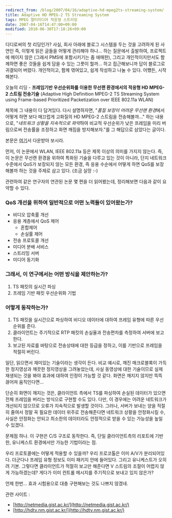 ```yaml
---
redirect_from: /blog/2007/04/16/adaptive-hd-mpeg2ts-streaming-system/
title: Adaptive HD MPEG-2 TS Streaming System
tags: MPEG 멀티미디어 적응형 스트리밍
date: 2007-04-16T14:47:00+09:00
modified: 2010-06-30T17:18:26+09:00
---
```

디디로써의 첫 리딩인가? 사실, 회사 아래에 블로그 시스템을 두는 것을
고려하게 된 사연인 즉, 이렇게 읽은 글들을 어떻게 관리해야 하나... 하는
질문에서 출발하여, 프로젝트에 메이지 않은 (그래서 PMS에 포함시키기는
좀 애매한), 그리고 개인적이지만서도 함께하면 좋은 것들을 쉽게 담을 수
있는 그릇이 뭘까... 하고 접근해보니까 답이 블로그로 귀결되어 버렸다.
개인적이고, 함께 엮여있고, 쉽게 작성하고 나눌 수 있다.
어쨌든, 시작해본다.

오늘의 리딩 - **프레임기반 우선순위화를 이용한 무선랜 환경에서의 적응형
HD MPEG-2 스트림 전송기술** (Adaptive High Definition MPEG-2 TS Streaming
System using Frame-based Prioritized Packetization over IEEE 802.11a WLAN)

제목에 그 내용이 다 담겨있다. 다시 설명하자면, "*품질 보장이 어려운
무선랜 환경*에서 어떻게 하면 보다 매끄럽게 고화질의 HD MPEG-2 스트림을
전송해볼까..." 하는 내용으로, "*네트워크 상황을 지속적으로 파악*하여
비교적 우선순위가 낮은 프레임을 미리 버림으로써 전송률을 조정하고 화면
깨짐을 방지해보자."를 그 해답으로 삼았다는 글이다.

본문은 [여기](http://netmedia.gist.ac.kr/%7Eshpark/publication/IC-3-VCIP2005_WLAN_HD_Streaming.pdf)서
다운받아 보시라.

먼저, 이 논문에서 WLAN, IEEE 802.11a 등은 제목 이상의 의미를 가지지
않는다. 즉, 이 논문은 무선랜 환경을 위하여 특화된 기술을 다루고 있는
것이 아니라, 단지 네트워크 수준에서 QoS가 보장되지 않는 모든 환경,
즉 응용 수순에서 어떻게 하면 QoS를 보장해볼까 하는 것을 주제로 삼고
있다. (조금 실망 :-)

관련하여 같은 연구자의 연관된 논문 몇 편을 더 읽어봤는데, 정리해보면
다음과 같이 요약할 수 있다.

### QoS 개선을 위하여 일반적으로 어떤 노력들이 있어왔는가?

- 비디오 압축률 개선
- 응용 계층에서 QoS 제어
  - 혼합제어
  - 손실률 제어
- 전송 프로토콜 개선
- 미디어 분배 서비스
- 스트리밍 서버
- 미디어 동기화

### 그래서, 이 연구에서는 어떤 방식을 제안하는가?

1. TS 패킷의 실시간 파싱
2. 프레임 기반 패킷 우선순위화 기법

### 어떻게 동작하는가?

1. TS 패킷을 실시간으로 파싱하여 비디오 데이터에 대하여 프레임 유형에
   따른 우선순위를 준다.
2. 클라이언트는 주기적으로 RTP 패킷의 손실율과 전송편차를 측정하여
   서버에 보고한다.
3. 보고된 자료를 바탕으로 전송상태에 대한 등급을 정하고, 이를 기반으로
   프레임을 적절히 버린다.

일단, 읽으면서 재미있는 기술이라는 생각이 든다. 비교 예시로, 깨진
매크로블록이 가득한 정지영상과 깨끗한 정지영상을 그려놓았는데, 사실
동영상에 대한 기술이므로 실제 재생되는 것을 봐야 효과에 대하여 인정이
가능할 것 같다. 화면은 깨지지 않지만 뜩뜩 끊어져 움직인다면...

단순히 화면이 깨지는 것은, 클라이언트 측에서 TS를 파싱하여 손실된
데이터가 있으면 전체 프레임을 버리는 방식으로 구현할 수도 있다. 다만,
이 경우에는 어려운 네트워크가 개선되지 않으므로 오류가 지속적으로
발생할 것이다. 그러나, 서버가 보내는 양을 적절히 줄여서 정말 꼭 필요한
데이터 위주로 전송해준다면 네트워크 상황을 안정화시킬 수, 사실은
안정화는 안되고 최소한의 데이터라도 안정적으로 받을 수 있는 가능성을
높일 수 있겠다.

문제점 하나. 이 구현은 C/S 구조로 동작한다. 즉, 단일 클라이언트측의
리포트에 기반한, 유니케스트 환경에서만 가능한 기법이라는 점.

우리 프로토콜에는 어떻게 적용할 수 있을까? 우리 프로코톨은 이미 A/V가
분리되어있다. 더군다나 프레임 유형 정보도 이미 패키지 안에 들어있다.
그리고 유니케스트가 오히려 기본. 그렇다면 클라이언트가 적절히 보고만
해준다면 V 스트림의 조절이 어렵지 않게 가능하겠는데? 게다가 이미
컨트롤 메시지를 주기적으로 보내고 있지 않은가?

언제 한번... 효과 시험용으로 대충 구현해보는 것도 나쁘지 않겠네.

관련 사이트 :

* [http://netmedia.gist.ac.kr/](http://netmedia.gist.ac.kr/)  
* [http://hdtv.nm.gist.ac.kr/](http://hdtv.nm.gist.ac.kr/)

